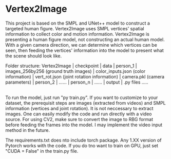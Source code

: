 # Vertex2Image
 
This project is based on the SMPL and UNet++ model to construct a targeted human figure. Vertex2Image uses SMPL vertices' spatial information to collect color and motion information. Vertex2Image is presenting a human figure model, not constructing an actual human model. With a given camera direction, we can determine which vertices can be seen, then feeding the vertices' information into the model to present what the scene should look like.

Folder structure:
Vertex2Image
    | checkpoint
    | data
        | person_1
            | images_256by256   (ground truth images)
            | color_inputs.json (color information)
            | vert_rot.json     (joint rotation information)
            | camera.pkl        (camera parameters)
        | person_2
            | ......
        | person_n
            | ......
    | output
    | .py files .....

\
To run the model, just run "py train.py". If you want to customize to your dataset, the prerequisit steps are images (extracted from videos) and SMPL information (vertices and joint rotation). It is not neccessary to extract images. One can easily modify the code and run directly with a video source. For using CV2, make sure to convert the image to RBG format before feeding the frames into the model. I may implement the video input method in the future.

The requirements.txt does nto include torch package. Any 1.XX version of Pytorch works with the code. If you do tno want to train on GPU, just set "CUDA = False" in the train.py file.